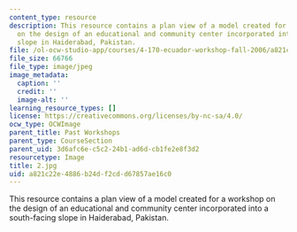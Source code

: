 ```yaml
---
content_type: resource
description: This resource contains a plan view of a model created for a workshop
  on the design of an educational and community center incorporated into a south-facing
  slope in Haiderabad, Pakistan.
file: /ol-ocw-studio-app/courses/4-170-ecuador-workshop-fall-2006/a821c22e4886b24df2cdd67857ae16c0_2.jpg
file_size: 66766
file_type: image/jpeg
image_metadata:
  caption: ''
  credit: ''
  image-alt: ''
learning_resource_types: []
license: https://creativecommons.org/licenses/by-nc-sa/4.0/
ocw_type: OCWImage
parent_title: Past Workshops
parent_type: CourseSection
parent_uid: 3d6afc6e-c5c2-24b1-ad6d-cb1fe2e8f3d2
resourcetype: Image
title: 2.jpg
uid: a821c22e-4886-b24d-f2cd-d67857ae16c0
---
```

This resource contains a plan view of a model created for a workshop on the design of an educational and community center incorporated into a south-facing slope in Haiderabad, Pakistan.